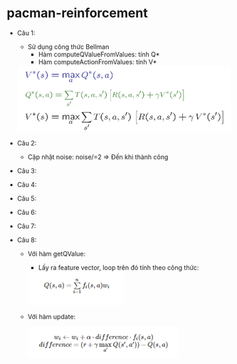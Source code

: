 # pacman-reinforcement
- Câu 1:
  - Sử dụng công thức Bellman
    - Hàm computeQValueFromValues: tính Q*
    - Hàm computeActionFromValues: tính V*
    
  <img src="./bellman equation.PNG"/>
- Câu 2:
  - Cập nhật noise: noise/=2 => Đến khi thành công
- Câu 3:
- Câu 4:
- Câu 5:
- Câu 6:
- Câu 7:
- Câu 8:
  - Với hàm getQValue:
    + Lấy ra feature vector, loop trên đó tính theo công thức:
    <img src="./q8-qfunction.PNG"/>
  - Với hàm update:
    
    <img src="./q8-updatefunction.PNG"/>
